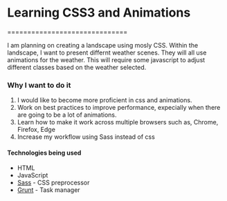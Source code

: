 # Learning CSS3 and Animations
==============================

I am planning on creating a landscape using mosly CSS. Within the landscape, I want to present differnt weather scenes. They will all use animations for the weather. This will require some javascript to adjust different classes based on the weather selected. 

### Why I want to do it

1. I would like to become more proficient in css and animations.
2. Work on best practices to improve performance, expecially when there are going to be a lot of animations. 
3. Learn how to make it work across multiple browsers such as, Chrome, Firefox, Edge
4. Increase my workflow using Sass instead of css

#### Technologies being used
* HTML
* JavaScript
* [Sass](http://sass-lang.com/) - CSS preprocessor
* [Grunt](http://gruntjs.com/) - Task manager